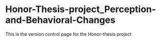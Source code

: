 # Honor-Thesis-project_Perception-and-Behavioral-Changes
This is the version control page for the Honor-thesis project
